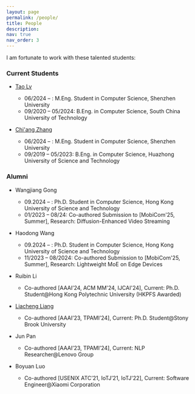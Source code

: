 ```yaml
---
layout: page
permalink: /people/
title: People
description: 
nav: true
nav_order: 3
---
```


I am fortunate to work with these talented students:

### Current Students

* [Tao Lv](https://lvtao65535.github.io/)  
    * 06/2024 – : M.Eng. Student in Computer Science, Shenzhen University  
    * 09/2020 – 05/2024: B.Eng. in Computer Science, South China University of Technology  

* [Chi'ang Zhang](https://zhangchiang.github.io/)  
    * 06/2024 – : M.Eng. Student in Computer Science, Shenzhen University   
    * 09/2019 – 05/2023: B.Eng. in Computer Science, Huazhong University of Science and Technology  


### Alumni

* Wangjiang Gong  
    * 09.2024 – : Ph.D. Student in Computer Science, Hong Kong University of Science and Technology  
    * 01/2023 – 08/24: Co-authored Submission to [MobiCom'25, Summer], Research: Diffusion-Enhanced Video Streaming  
  
* Haodong Wang  
    * 09.2024 – : Ph.D. Student in Computer Science, Hong Kong University of Science and Technology  
    * 11/2023 – 08/2024: Co-authored Submission to [MobiCom'25, Summer], Research: Lightweight MoE on Edge Devices  

* Ruibin Li  
    * Co-authored [AAAI’24, ACM MM'24, IJCAI'24], Current: Ph.D. Student@Hong Kong Polytechnic University (HKPFS Awarded)  

* [Liacheng Liang](https://jiacheng.netlify.app/)  
    * Co-authored [AAAI’23, TPAMI’24], Current: Ph.D. Student@Stony Brook University  

* Jun Pan  
    * Co-authored [AAAI’23, TPAMI’24], Current: NLP Researcher@Lenovo Group  

* Boyuan Luo   
    * Co-authored [USENIX ATC’21, IoTJ’21, IoTJ'22], Current: Software Engineer@Xiaomi Corporation  
    